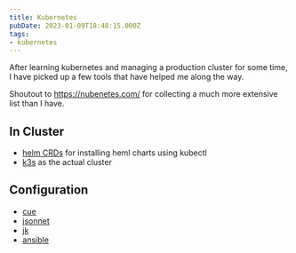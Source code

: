 ```yaml
---
title: Kubernetes
pubDate: 2023-01-09T18:48:15.000Z
tags:
- kubernetes
---
```


After learning kubernetes and managing a production cluster for some time, I have picked up a few tools that have helped me along the way.

Shoutout to <https://nubenetes.com/> for collecting a much more extensive list than I have.


## In Cluster

- [helm CRDs](https://helm.sh/docs/chart_best_practices/custom_resource_definitions/) for installing heml charts using kubectl
- [k3s](https://k3s.io/) as the actual cluster

## Configuration

- [cue](https://cuelang.org)
- [jsonnet](https://jsonnet.org/)
- [jk](https://jkcfg.github.io/)
- [ansible](https://www.ansible.com/)
